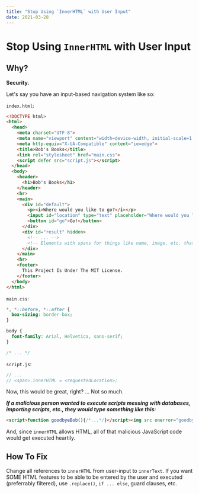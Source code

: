 ```yaml
---
title: "Stop Using `InnerHTML` with User Input"
date: 2021-03-28
---
```

# Stop Using `InnerHTML` with User Input

## Why?

**Security.**

Let's say you have an input-based navigation system like so:

`index.html`:

```html
<!DOCTYPE html>
<html>
  <head>
    <meta charset="UTF-8">
    <meta name="viewport" content="width=device-width, initial-scale=1.0">
    <meta http-equiv="X-UA-Compatible" content="ie=edge">
    <title>Bob's Books</title>
    <link rel="stylesheet" href="main.css">
    <script defer src="script.js"></script>
  </head>
  <body>
    <header>
      <h1>Bob's Books</h1>
    </header>
    <hr>
    <main>
      <div id="default">
        <p><i>Where would you like to go?</i></p>
        <input id="location" type="text" placeholder="Where would you like to go?">
        <button id="go">Go!</button>
      </div>
      <div id="result" hidden>
        <!-- ... -->
        <!-- Elements with spans for things like name, image, etc. that have IDs handled in script -->
      </div>
    </main>
    <hr>
    <footer>
      This Project Is Under The MIT License.
    </footer>
  </body>
</html>
```

`main.css`:

```css
*, *::before, *::after {
  box-sizing: border-box;
}

body {
  font-family: Arial, Helvetica, sans-serif;
}

/* ... */
```

`script.js`:

```javascript
// ...
// <span>.innerHTML = <requestedLocation>;
```

Now, this would be great, right? ... Not so much.

***If a malicious person wanted to execute scripts messing with databases, importing scripts, etc., they would type something like this:***

```html
<script>function goodbyeBob(){/*...*/}</script><img src onerror="goodbyeBob()"/>
```

And, since `innerHTML` allows HTML, all of that malicious JavaScript code would get executed heartily.

## How To Fix

Change all references to `innerHTML` from user-input to `innerText`. If you want SOME HTML features to be able to be entered by the user and executed (preferrably filtered), use `.replace()`, `if ... else`, guard clauses, etc.
